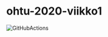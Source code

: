 # ohtu-2020-viikko1

![GitHubActions](https://github.com/elmanevala/ohtu-2020-viikko1/workflows/Java%20CI%20with%20Gradle/badge.svg)
